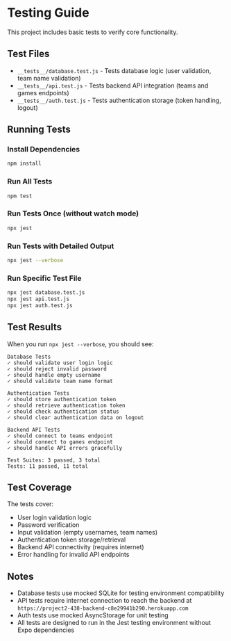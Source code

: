 # Testing Guide

This project includes basic tests to verify core functionality.

## Test Files

- `__tests__/database.test.js` - Tests database logic (user validation, team name validation)
- `__tests__/api.test.js` - Tests backend API integration (teams and games endpoints)  
- `__tests__/auth.test.js` - Tests authentication storage (token handling, logout)

## Running Tests

### Install Dependencies
```bash
npm install
```

### Run All Tests
```bash
npm test
```

### Run Tests Once (without watch mode)
```bash
npx jest
```

### Run Tests with Detailed Output
```bash
npx jest --verbose
```

### Run Specific Test File
```bash
npx jest database.test.js
npx jest api.test.js
npx jest auth.test.js
```

## Test Results

When you run `npx jest --verbose`, you should see:

```
Database Tests
✓ should validate user login logic
✓ should reject invalid password  
✓ should handle empty username
✓ should validate team name format

Authentication Tests
✓ should store authentication token
✓ should retrieve authentication token
✓ should check authentication status
✓ should clear authentication data on logout

Backend API Tests
✓ should connect to teams endpoint
✓ should connect to games endpoint
✓ should handle API errors gracefully

Test Suites: 3 passed, 3 total
Tests: 11 passed, 11 total
```

## Test Coverage

The tests cover:
- User login validation logic
- Password verification
- Input validation (empty usernames, team names)
- Authentication token storage/retrieval
- Backend API connectivity (requires internet)
- Error handling for invalid API endpoints

## Notes

- Database tests use mocked SQLite for testing environment compatibility
- API tests require internet connection to reach the backend at `https://project2-438-backend-c8e29941b290.herokuapp.com`
- Auth tests use mocked AsyncStorage for unit testing
- All tests are designed to run in the Jest testing environment without Expo dependencies